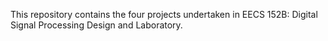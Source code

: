 This repository contains the four projects undertaken in EECS 152B: Digital Signal Processing Design and Laboratory. 
